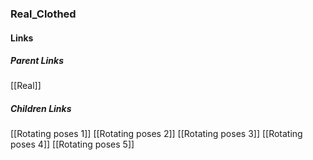### Real_Clothed
#### Links
##### Parent Links
[[Real]]
##### Children Links
[[Rotating poses 1]]
[[Rotating poses 2]]
[[Rotating poses 3]]
[[Rotating poses 4]]
[[Rotating poses 5]]
